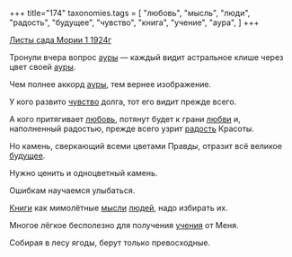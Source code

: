 +++
title="174"
taxonomies.tags = [
 "любовь",
 "мысль",
 "люди",
 "радость",
 "будущее",
 "чувство",
 "книга",
 "учение",
 "аура",
]
+++

[Листы сада Мории 1 1924г](/agni/1924)

Тронули вчера вопрос [ауры](/tags/аура) — каждый видит астральное клише через цвет своей [ауры](/tags/аура).   

Чем полнее аккорд [ауры](/tags/аура), тем вернее изображение.   

У кого развито [чувство](/tags/чувство) долга, тот его видит прежде всего.   

А кого притягивает [любовь](/tags/любовь), потянут будет к грани [любви](/tags/любовь) и, наполненный радостью, прежде всего узрит [радость](/tags/радость) Красоты.   

Но камень, сверкающий всеми цветами Правды, отразит всё великое [будущее](/tags/будущее).   

Нужно ценить и одноцветный камень.   

Ошибкам научаемся улыбаться.   

[Книги](/tags/книга) как мимолётные [мысли](/tags/мысль) [людей](/tags/люди), надо избирать их.   

Многое лёгкое бесполезно для получения [учения](/tags/учение) от Меня.   

Собирая в лесу ягоды, берут только превосходные.   

